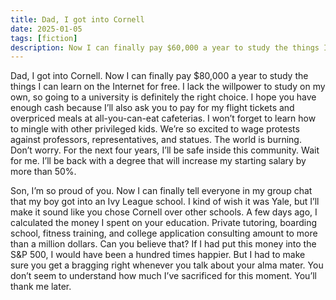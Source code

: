 ```yaml
---
title: Dad, I got into Cornell 
date: 2025-01-05
tags: [fiction]
description: Now I can finally pay $60,000 a year to study the things I can learn on the Internet for free.
---
```


Dad, I got into Cornell. Now I can finally pay $80,000 a year to study the things I can learn on the Internet for free. I lack the willpower to study on my own, so going to a university is definitely the right choice. I hope you have enough cash because I’ll also ask you to pay for my flight tickets and overpriced meals at all-you-can-eat cafeterias. I won’t forget to learn how to mingle with other privileged kids. We’re so excited to wage protests against professors, representatives, and statues. The world is burning. Don’t worry. For the next four years, I’ll be safe inside this community. Wait for me. I’ll be back with a degree that will increase my starting salary by more than 50%. 

Son, I’m so proud of you. Now I can finally tell everyone in my group chat that my boy got into an Ivy League school. I kind of wish it was Yale, but I’ll make it sound like you chose Cornell over other schools. A few days ago, I calculated the money I spent on your education. Private tutoring, boarding school, fitness training, and college application consulting amount to more than a million dollars. Can you believe that? If I had put this money into the S&P 500, I would have been a hundred times happier. But I had to make sure you get a bragging right whenever you talk about your alma mater. You don’t seem to understand how much I’ve sacrificed for this moment. You’ll thank me later.